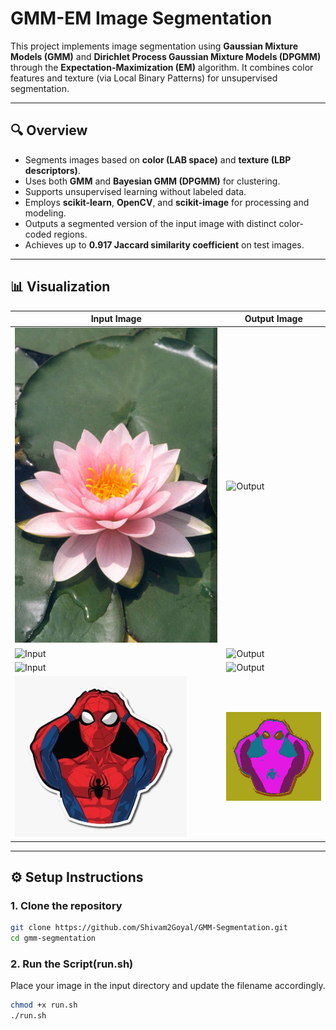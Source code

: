 # GMM-EM Image Segmentation

This project implements image segmentation using **Gaussian Mixture Models (GMM)** and **Dirichlet Process Gaussian Mixture Models (DPGMM)** through the **Expectation-Maximization (EM)** algorithm. It combines color features and texture (via Local Binary Patterns) for unsupervised segmentation.

---

## 🔍 Overview

- Segments images based on **color (LAB space)** and **texture (LBP descriptors)**.
- Uses both **GMM** and **Bayesian GMM (DPGMM)** for clustering.
- Supports unsupervised learning without labeled data.
- Employs **scikit-learn**, **OpenCV**, and **scikit-image** for processing and modeling.
- Outputs a segmented version of the input image with distinct color-coded regions.
- Achieves up to **0.917 Jaccard similarity coefficient** on test images.

---

## 📊 Visualization

| Input Image | Output Image |
|-------------|--------------|
| ![Input](input/flower.jpeg) | ![Output](output/flower_output.png) |
| ![Input](input/rabbit.jpeg) | ![Output](output/rabbit_output.png) |
| ![Input](input/watermelon.jpeg) | ![Output](output/watermelon_output.png) |
| ![Input](input/spider.jpeg) | ![Output](output/spider_output.png) |

---

## ⚙️ Setup Instructions

### 1. Clone the repository

```bash
git clone https://github.com/Shivam2Goyal/GMM-Segmentation.git
cd gmm-segmentation
```
### 2. Run the Script(run.sh)
<p>Place your image in the input directory and update the filename accordingly.</p>

```bash
chmod +x run.sh
./run.sh
```

